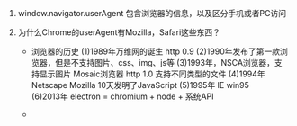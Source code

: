 1. window.navigator.userAgent
    包含浏览器的信息，以及区分手机或者PC访问

2. 为什么Chrome的userAgent有Mozilla，Safari这些东西？
    - 浏览器的历史
        (1)1989年万维网的诞生 http 0.9
        (2)1990年发布了第一款浏览器，但是不支持图片、css、img、js等
        (3)1993年，NSCA浏览器，支持显示图片    Mosaic浏览器   http 1.0 支持不同类型的文件
        (4)1994年   Netscape   Mozilla     10天发明了JavaScript
        (5)1995年   IE  win95  
        (6)2013年 electron = chromium + node + 系统API

    - 